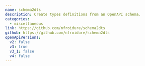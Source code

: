 ```yaml
---
name: schema2dts
description: Create types definitions from an OpenAPI schema.
categories:
  - miscellaneous
link: https://github.com/nfroidure/schema2dts
github: https://github.com/nfroidure/schema2dts
openApiVersions:
  v2: false
  v3: true
  v3_1: false
  v4: false
---
```


